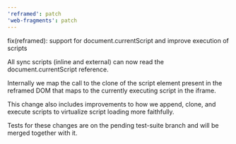 ```yaml
---
'reframed': patch
'web-fragments': patch
---
```


fix(reframed): support for document.currentScript and improve execution of scripts

All sync scripts (inline and external) can now read the document.currentScript reference.

Internally we map the call to the clone of the script element present in the reframed DOM that maps to the currently executing script in the iframe.

This change also includes improvements to how we append, clone, and execute scripts to virtualize script loading more faithfully.

Tests for these changes are on the pending test-suite branch and will be merged together with it.
